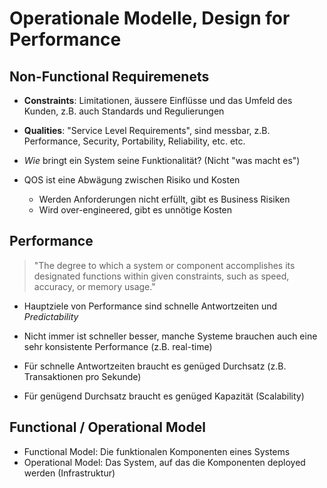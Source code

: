 # Operationale Modelle, Design for Performance

## Non-Functional Requiremenets
- **Constraints**: Limitationen, äussere Einflüsse und das Umfeld des Kunden, z.B. auch Standards und Regulierungen
- **Qualities**: "Service Level Requirements", sind messbar, z.B. Performance, Security, Portability, Reliability, etc. etc.

- *Wie* bringt ein System seine Funktionalität? (Nicht "was macht es")
- QOS ist eine Abwägung zwischen Risiko und Kosten
    - Werden Anforderungen nicht erfüllt, gibt es Business Risiken
    - Wird over-engineered, gibt es unnötige Kosten

## Performance
> "The degree to which a system or component accomplishes its designated functions within given constraints, such as speed, accuracy, or memory usage."

- Hauptziele von Performance sind schnelle Antwortzeiten und *Predictability*
- Nicht immer ist schneller besser, manche Systeme brauchen auch eine sehr konsistente Performance (z.B. real-time)

- Für schnelle Antwortzeiten braucht es genüged Durchsatz (z.B. Transaktionen pro Sekunde)
- Für genügend Durchsatz braucht es genüged Kapazität (Scalability)

## Functional / Operational Model
- Functional Model: Die funktionalen Komponenten eines Systems
- Operational Model: Das System, auf das die Komponenten deployed werden (Infrastruktur)
